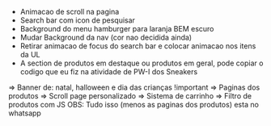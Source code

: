 - Animacao de scroll na pagina
- Search bar com icon de pesquisar
- Background do menu hamburger para laranja BEM escuro
- Mudar Background da nav (cor nao decidida ainda)
- Retirar animacao de focus do search bar e colocar animacao nos itens da UL
- A section de produtos em destaque ou produtos em geral, pode copiar o codigo que eu fiz na atividade de PW-I dos Sneakers


=> Banner de: natal, halloween e dia das crianças !important
=> Paginas dos produtos
=> Scroll page personalizado
=> Sistema de carrinho
=> Filtro de produtos com JS
OBS: Tudo isso (menos as paginas dos produtos) esta no whatsapp